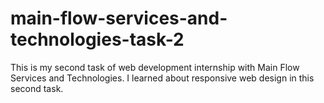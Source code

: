 # main-flow-services-and-technologies-task-2
This is my second task of web development internship with Main Flow Services and Technologies. I learned about responsive web design in this second task.
